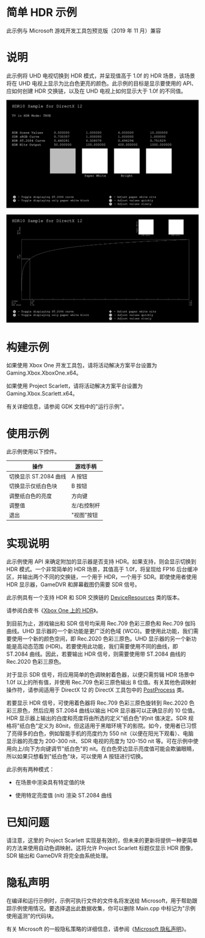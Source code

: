 # 简单 HDR 示例

此示例与 Microsoft 游戏开发工具包预览版（2019 年 11 月）兼容

# 说明

此示例将 UHD 电视切换到 HDR 模式，并呈现值高于 1.0f 的 HDR
场景，该场景将在 UHD
电视上显示为比白色更亮的颜色。此示例的目标是显示要使用的 API、应如何创建
HDR 交换链，以及在 UHD 电视上如何显示大于 1.0f 的不同值。

![A picture containing timeline Description automatically generated](./media/image1.png)

![Text Description automatically generated](./media/image2.png)

# 构建示例

如果使用 Xbox One 开发工具包，请将活动解决方案平台设置为
Gaming.Xbox.XboxOne.x64。

如果使用 Project Scarlett，请将活动解决方案平台设置为
Gaming.Xbox.Scarlett.x64。

有关详细信息，请参阅 GDK 文档中的"运行示例"。

# 使用示例

此示例使用以下控件。

| 操作                                           |  游戏手柄            |
|------------------------------------------------|---------------------|
| 切换显示 ST.2084 曲线                          |  A 按钮              |
| 切换显示仅纸白色块                             |  B 按钮              |
| 调整纸白色的亮度                               |  方向键              |
| 调整值                                         |  左/右控制杆         |
| 退出                                           |  "视图"按钮          |

# 实现说明

此示例使用 API 来确定附加的显示器是否支持 HDR。如果支持，则会显示切换到
HDR 模式。一个非常简单的 HDR 场景，其值高于 1.0f，将呈现给 FP16
后台缓冲区，并输出两个不同的交换链，一个用于 HDR，一个用于
SDR。即使使用者使用 HDR 显示器，GameDVR 和屏幕截图仍需要 SDR 信号。

此示例具有一个支持 HDR 和 SDR 交换链的
[DeviceResources](https://github.com/Microsoft/DirectXTK12/wiki/DeviceResources)
类的版本。

请参阅白皮书《[Xbox One 上的 HDR](http://aka.ms/hdr-on-xbox-one)》。

到目前为止，游戏输出和 SDR 信号均采用 Rec.709 色彩三原色和 Rec.709
伽玛曲线。UHD 显示器的一个新功能是更广泛的色域
(WCG)。要使用此功能，我们需要使用一个新的颜色空间，即 Rec.2020
色彩三原色。UHD 显示器的另一个新功能是高动态范围
(HDR)。若要使用此功能，我们需要使用不同的曲线，即 ST.2084
曲线。因此，若要输出 HDR 信号，则需要使用带 ST.2084 曲线的 Rec.2020
色彩三原色。

对于显示 SDR 信号，将应用简单的色调映射着色器，以便只需剪辑 HDR 场景中
1.0f 以上的所有值，并使用 Rec.709 色彩三原色输出 8
位值。有关其他色调映射操作符，请参阅适用于 DirectX 12 的 DirectX
工具包中的
[PostProcess](https://github.com/Microsoft/DirectXTK12/wiki/PostProcess)
类。

若要显示 HDR 信号，可使用着色器将 Rec.709 色彩三原色旋转到 Rec.2020
色彩三原色，然后应用 ST.2084 曲线以输出 HDR 显示器可以正确显示的 10
位值。HDR 显示器上输出的白度和亮度将由所选的定义"纸白色"的nit
值决定。SDR 规格将"纸白色"定义为
80nit，但这适用于黑暗环境下的影院。如今，使用者已习惯了亮得多的白色，例如智能手机的亮度约为
550 nit（以便在阳光下观看）、电脑显示器的亮度为 200-300 nit、SDR
电视的亮度为 120-150 nit 等。可在示例中使用向上/向下方向键调节"纸白色"的
nit。在白色旁边显示亮度值可能会欺骗眼睛，所以如果只想看到"纸白色"块，可以使用
A 按钮进行切换。

此示例有两种模式：

-   在场景中渲染具有特定值的块

-   使用特定亮度值 (nit) 渲染 ST.2084 曲线

# 已知问题

请注意，这里的 Project Scarlett
实现是有效的，但未来的更新将提供一种更简单的方法来使用自动色调映射。这将允许
Project Scarlett 标题仅显示 HDR 图像，SDR 输出和 GameDVR
将完全由系统处理。

# 隐私声明

在编译和运行示例时，示例可执行文件的文件名将发送给
Microsoft，用于帮助跟踪示例使用情况。要选择退出此数据收集，你可以删除
Main.cpp 中标记为"示例使用遥测"的代码块。

有关 Microsoft 的一般隐私策略的详细信息，请参阅《[Microsoft
隐私声明](https://privacy.microsoft.com/en-us/privacystatement/)》。
